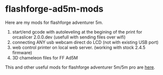 # flashforge-ad5m-mods

Here are my mods for flashforge adventurer 5m.
1) start/end gcode with autoleveling at the begining of the print for orcaslicer 2.0.0.dev (usefull with sending files over wifi)
2) connecting ANY usb webcam direct do LCD (not with existing USB port)
3) web control printer on local web server. (working with stock 2.4.5 firmware)
4) 3D chameleon files for FF Ad5M

This and other useful mods for flashforge adventurer 5m/5m pro are [here](https://github.com/g992/flashforge-ad5m-5mpro-research).
 
